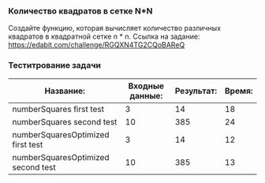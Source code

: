 ### Количество квадратов в сетке N\*N

Создайте функцию, которая вычисляет количество различных квадратов в квадратной сетке n \* n.
Ссылка на задание: https://edabit.com/challenge/RGQXN4TG2CQoBAReQ

### Теститрование задачи

| **Название:** | **Входные данные:** |**Результат:**   |**Время:**   |
| ----------- | ----------- |-----------   |-----------   |
| numberSquares  first test    | 3  |14   |18 |
| numberSquares  second test   | 10 | 385   |24 |
| numberSquaresOptimized  first test    | 3  |14   |12 |
| numberSquaresOptimized  second  test   | 10 | 385   |13 |